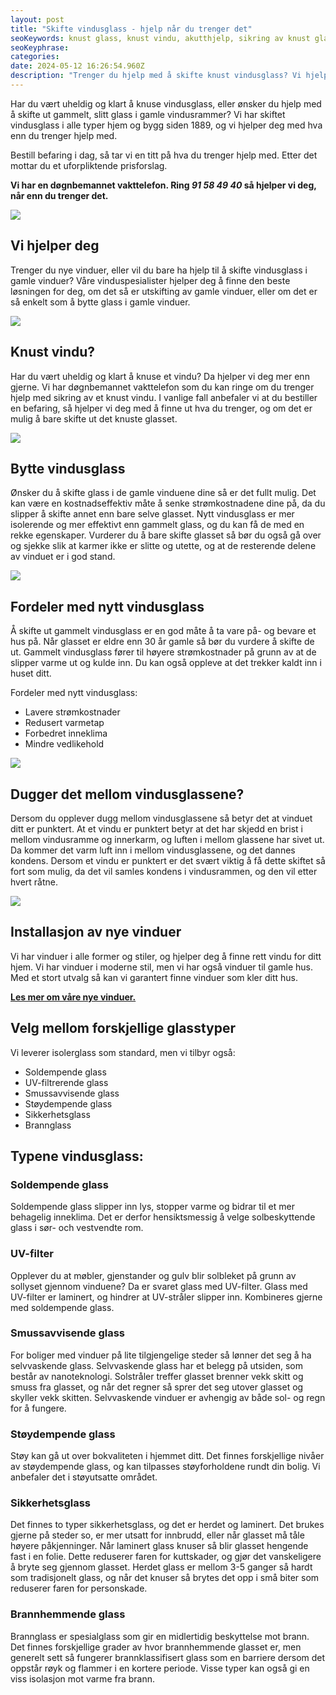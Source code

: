 ```yaml
---
layout: post
title: "Skifte vindusglass - hjelp når du trenger det"
seoKeywords: knust glass, knust vindu, akutthjelp, sikring av knust glass, skifte vindusglass, modernisere vindu
seoKeyphrase: 
categories: 
date: 2024-05-12 16:26:54.960Z
description: "Trenger du hjelp med å skifte knust vindusglass? Vi hjelper deg 24 timer i døgnet. "
---
```


Har du vært uheldig og klart å knuse vindusglass, eller ønsker du hjelp med å skifte ut gammelt, slitt glass i gamle vindusrammer? Vi har skiftet vindusglass i alle typer hjem og bygg siden 1889, og vi hjelper deg med hva enn du trenger hjelp med.

Bestill befaring i dag, så tar vi en titt på hva du trenger hjelp med. Etter det mottar du et uforpliktende prisforslag.

**Vi har en døgnbemannet vakttelefon. Ring _91 58 49 40_ så hjelper vi deg, når enn du trenger det.**



![](https://cdn.sanity.io/images/csbn9wp4/transformed-data/c7f290476d4a8dbf9efcbaeb08507e279748c3a5-2965x2965.jpg)

## Vi hjelper deg

Trenger du nye vinduer, eller vil du bare ha hjelp til å skifte vindusglass i gamle vinduer? Våre vinduspesialister hjelper deg å finne den beste løsningen for deg, om det så er utskifting av gamle vinduer, eller om det er så enkelt som å bytte glass i gamle vinduer.



![](https://cdn.sanity.io/images/csbn9wp4/transformed-data/d88cc3be51ad1d9b081c5f4831cfdf7e5dbd57ee-1920x1080.png)

## Knust vindu?

Har du vært uheldig og klart å knuse et vindu? Da hjelper vi deg mer enn gjerne. Vi har døgnbemannet vakttelefon som du kan ringe om du trenger hjelp med sikring av et knust vindu. I vanlige fall anbefaler vi at du bestiller en befaring, så hjelper vi deg med å finne ut hva du trenger, og om det er mulig å bare skifte ut det knuste glasset.



![](https://cdn.sanity.io/images/csbn9wp4/transformed-data/a40e1e2ed8cae0b2b90ed183c0b0f4b00ed96b84-1920x1080.png)

## Bytte vindusglass

Ønsker du å skifte glass i de gamle vinduene dine så er det fullt mulig. Det kan være en kostnadseffektiv måte å senke strømkostnadene dine på, da du slipper å skifte annet enn bare selve glasset. Nytt vindusglass er mer isolerende og mer effektivt enn gammelt glass, og du kan få de med en rekke egenskaper. Vurderer du å bare skifte glasset så bør du også gå over og sjekke slik at karmer ikke er slitte og utette, og at de resterende delene av vinduet er i god stand.



![](https://cdn.sanity.io/images/csbn9wp4/transformed-data/1db020400af126626165a5cc7401e069077078dd-7300x4872.jpg)

## Fordeler med nytt vindusglass

Å skifte ut gammelt vindusglass er en god måte å ta vare på- og bevare et hus på. Når glasset er eldre enn 30 år gamle så bør du vurdere å skifte de ut. Gammelt vindusglass fører til høyere strømkostnader på grunn av at de slipper varme ut og kulde inn. Du kan også oppleve at det trekker kaldt inn i huset ditt.

Fordeler med nytt vindusglass:

* Lavere strømkostnader
* Redusert varmetap
* Forbedret inneklima
* Mindre vedlikehold

![](https://cdn.sanity.io/images/csbn9wp4/transformed-data/fe158f6b8e4034bcbcb657ef04a15b111d973ea2-1920x1080.png)

## Dugger det mellom vindusglassene?

Dersom du opplever dugg mellom vindusglassene så betyr det at vinduet ditt er punktert. At et vindu er punktert betyr at det har skjedd en brist i mellom vindusramme og innerkarm, og luften i mellom glassene har sivet ut. Da kommer det varm luft inn i mellom vindusglassene, og det dannes kondens. Dersom et vindu er punktert er det svært viktig å få dette skiftet så fort som mulig, da det vil samles kondens i vindusrammen, og den vil etter hvert råtne.



![](https://cdn.sanity.io/images/csbn9wp4/transformed-data/dd1e60826451e1814f1db63f195a2276e8fc2755-1500x2250.jpg)

## Installasjon av nye vinduer

Vi har vinduer i alle former og stiler, og hjelper deg å finne rett vindu for ditt hjem. Vi har vinduer i moderne stil, men vi har også vinduer til gamle hus. Med et stort utvalg så kan vi garantert finne vinduer som kler ditt hus. 

[**Les mer om våre nye vinduer.**](/vinduer)

## Velg mellom forskjellige glasstyper

Vi leverer isolerglass som standard, men vi tilbyr også:

* Soldempende glass
* UV-filtrerende glass
* Smussavvisende glass
* Støydempende glass
* Sikkerhetsglass
* Brannglass

## Typene vindusglass:

### Soldempende glass

Soldempende glass slipper inn lys, stopper varme og bidrar til et mer behagelig inneklima. Det er derfor hensiktsmessig å velge solbeskyttende glass i sør- och vestvendte rom.

### UV-filter

Opplever du at møbler, gjenstander og gulv blir solbleket på grunn av sollyset gjennom vinduene? Da er svaret glass med UV-filter. Glass med UV-filter er laminert, og hindrer at UV-stråler slipper inn. Kombineres gjerne med soldempende glass.

### Smussavvisende glass

For boliger med vinduer på lite tilgjengelige steder så lønner det seg å ha selvvaskende glass. Selvvaskende glass har et belegg på utsiden, som består av nanoteknologi. Solstråler treffer glasset brenner vekk skitt og smuss fra glasset, og når det regner så sprer det seg utover glasset og skyller vekk skitten. Selvvaskende vinduer er avhengig av både sol- og regn for å fungere.

### Støydempende glass

Støy kan gå ut over bokvaliteten i hjemmet ditt. Det finnes forskjellige nivåer av støydempende glass, og kan tilpasses støyforholdene rundt din bolig. Vi anbefaler det i støyutsatte området.

### Sikkerhetsglass

Det finnes to typer sikkerhetsglass, og det er herdet og laminert. Det brukes gjerne på steder so, er mer utsatt for innbrudd, eller når glasset må tåle høyere påkjenninger. Når laminert glass knuser så blir glasset hengende fast i en folie. Dette reduserer faren for kuttskader, og gjør det vanskeligere å bryte seg gjennom glasset. Herdet glass er mellom 3-5 ganger så hardt som tradisjonelt glass, og når det knuser så brytes det opp i små biter som reduserer faren for personskade.

### Brannhemmende glass

Brannglass er spesialglass som gir en midlertidig beskyttelse mot brann. Det finnes forskjellige grader av hvor brannhemmende glasset er, men generelt sett så fungerer brannklassifisert glass som en barriere dersom det oppstår røyk og flammer i en kortere periode. Visse typer kan også gi en viss isolasjon mot varme fra brann.

